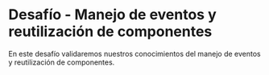 # Desafío  - Manejo de eventos y reutilización de componentes 

En este desafío validaremos nuestros conocimientos del manejo de eventos y reutilización de 
componentes. 

